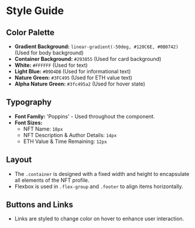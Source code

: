 # Style Guide

## Color Palette
- **Gradient Background:** `linear-gradient(-50deg, #120C6E, #0B0742)` (Used for body background)
- **Container Background:** `#293855` (Used for card background)
- **White:** `#FFFFFF` (Used for text)
- **Light Blue:** `#B9D4DB` (Used for informational text)
- **Nature Green:** `#3FC495` (Used for ETH value text)
- **Alpha Nature Green:** `#3fc495a2` (Used for hover state)

## Typography
- **Font Family:** 'Poppins' - Used throughout the component.
- **Font Sizes:**
  - NFT Name: `18px`
  - NFT Description & Author Details: `14px`
  - ETH Value & Time Remaining: `12px`

## Layout
- The `.container` is designed with a fixed width and height to encapsulate all elements of the NFT profile.
- Flexbox is used in `.flex-group` and `.footer` to align items horizontally.

## Buttons and Links
- Links are styled to change color on hover to enhance user interaction.
